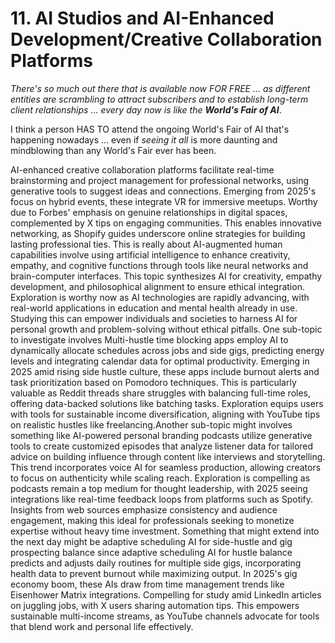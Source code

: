 # 11. AI Studios and AI-Enhanced Development/Creative Collaboration Platforms  

*There's so much out there that is available now FOR FREE ... as different entities are scrambling to attract subscribers and to establish long-term client relationships ... every day now is like the* ***World's Fair of AI***.  

I think a person HAS TO attend the ongoing World's Fair of AI that's happening nowadays ... even if *seeing it all* is more daunting and mindblowing than any World's Fair ever has been.

AI-enhanced creative collaboration platforms facilitate real-time brainstorming and project management for professional networks, using generative tools to suggest ideas and connections. Emerging from 2025's focus on hybrid events, these integrate VR for immersive meetups. Worthy due to Forbes' emphasis on genuine relationships in digital spaces, complemented by X tips on engaging communities. This enables innovative networking, as Shopify guides underscore online strategies for building lasting professional ties.  This is really about AI-augmented human capabilities involve using artificial intelligence to enhance creativity, empathy, and cognitive functions through tools like neural networks and brain-computer interfaces. This topic synthesizes AI for creativity, empathy development, and philosophical alignment to ensure ethical integration. Exploration is worthy now as AI technologies are rapidly advancing, with real-world applications in education and mental health already in use. Studying this can empower individuals and societies to harness AI for personal growth and problem-solving without ethical pitfalls. One sub-topic to investigate involves Multi-hustle time blocking apps employ AI to dynamically allocate schedules across jobs and side gigs, predicting energy levels and integrating calendar data for optimal productivity. Emerging in 2025 amid rising side hustle culture, these apps include burnout alerts and task prioritization based on Pomodoro techniques. This is particularly valuable as Reddit threads share struggles with balancing full-time roles, offering data-backed solutions like batching tasks. Exploration equips users with tools for sustainable income diversification, aligning with YouTube tips on realistic hustles like freelancing.Another sub-topic might involves something like AI-powered personal branding podcasts utilize generative tools to create customized episodes that analyze listener data for tailored advice on building influence through content like interviews and storytelling. This trend incorporates voice AI for seamless production, allowing creators to focus on authenticity while scaling reach. Exploration is compelling as podcasts remain a top medium for thought leadership, with 2025 seeing integrations like real-time feedback loops from platforms such as Spotify. Insights from web sources emphasize consistency and audience engagement, making this ideal for professionals seeking to monetize expertise without heavy time investment. Something that might extend into the next day might be adaptive scheduling AI for side-hustle and gig prospecting balance since adaptive scheduling AI for hustle balance predicts and adjusts daily routines for multiple side gigs, incorporating health data to prevent burnout while maximizing output. In 2025's gig economy boom, these AIs draw from time management trends like Eisenhower Matrix integrations. Compelling for study amid LinkedIn articles on juggling jobs, with X users sharing automation tips. This empowers sustainable multi-income streams, as YouTube channels advocate for tools that blend work and personal life effectively.
